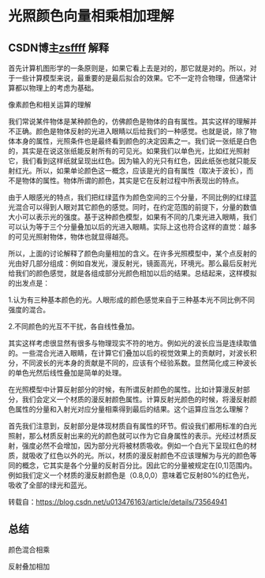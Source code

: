 # 光照颜色向量相乘相加理解

## CSDN博主[zsffff](https://blog.csdn.net/u013476163) 解释 

首先计算机图形学的一条原则是，如果它看上去是对的，那它就是对的。所以，对于一些计算模型来说，最重要的是最后拟合的效果。它不一定符合物理，但通常计算都以物理上的考虑为基础。

像素颜色和相关运算的理解

我们常说某件物体是某种颜色的，仿佛颜色是物体的自有属性。其实这样的理解并不正确。颜色是物体反射的光进入眼睛以后给我们的一种感觉。也就是说，除了物体本身的属性，光照条件也是最终看到颜色的决定因素之一。我们说一张纸是白色的，其实是在说这张纸能反射所有的可见光。如果我们以单色光，比如红光照射它，我们看到这样纸就呈现出红色。因为输入的光只有红色，因此纸张也就只能反射红光。所以，如果单论颜色这一概念，应该是光的自有属性（取决于波长），而不是物体的属性。物体所谓的颜色，其实是它在反射过程中所表现出的特点。

由于人眼感光的特点，我们把红绿蓝作为颜色空间的三个分量，不同比例的红绿蓝光混合可以得到人眼对其它颜色的感觉。同时，在约定范围的前提下，分量的数值大小可以表示光的强度。基于这种颜色模型，如果有不同的几束光进入眼睛，我们可以认为等于三个分量叠加以后的光进入眼睛。实际上这也符合这样的直觉：越多的可见光照射物体，物体也就显得越亮。

所以，上面的讨论解释了颜色向量相加的含义。在许多光照模型中，某个点反射的光由好几部分组成：例如自发光，漫反射光，镜面高光，环境光。那么最后反射光给我们的颜色感觉，就是各组成部分光颜色相加以后的结果。总结起来，这样模拟的出发点是：

1.认为有三种基本颜色的光。人眼形成的颜色感觉来自于三种基本光不同比例不同强度的混合。

2.不同颜色的光互不干扰，各自线性叠加。

其实这样考虑很显然有很多与物理现实不符的地方。例如光的波长应当是连续取值的。一些混合光进入眼睛，在计算它们叠加以后的视觉效果上的贡献时，对波长积分，不同波长的光本身的贡献是不同的，应该有个经验系数。显然简化成三种波长的单色光然后线性叠加是简单的处理。

在光照模型中计算反射部分的时候，有所谓反射颜色的属性。比如计算漫反射部分，我们会定义一个材质的漫反射颜色属性。计算反射光颜色的时候，将漫反射颜色属性的分量和入射光对应分量相乘得到最后的结果。这个运算应当怎么理解？

首先我们注意到，反射部分是体现材质自有属性的环节。假设我们都用标准的白光照射，那么材质反射出来的光的颜色就可以作为它自身属性的表示。光经过材质反射，强度必然不会增加，因为部分光将被材质吸收。例如一个白光下呈现红色的材质，就吸收了红色以外的光。所以，材质的漫反射颜色不应该理解为与光的颜色等同的概念，它其实是各个分量的反射百分比。因此它的分量被规定在[0,1]范围内。例如我们定义一个材质的漫反射颜色是（0.8,0,0）意味着它反射80%的红色光，吸收了全部的绿光和蓝光。



转载自：https://blog.csdn.net/u013476163/article/details/73564941



## 总结

颜色混合相乘

反射叠加相加

